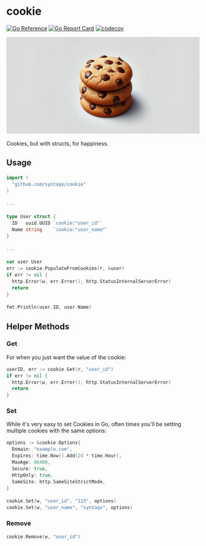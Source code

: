 # cookie

[![Go Reference](https://pkg.go.dev/badge/github.com/syntaqx/cookie.svg)](https://pkg.go.dev/github.com/syntaqx/cookie)
[![Go Report Card](https://goreportcard.com/badge/github.com/syntaqx/cookie)](https://goreportcard.com/report/github.com/syntaqx/cookie)
[![codecov](https://codecov.io/gh/syntaqx/cookie/graph/badge.svg?token=2YEeUinfQe)](https://codecov.io/gh/syntaqx/cookie)

![Social Preview](./.github/repository-open-graph-template.png)

Cookies, but with structs, for happiness.

## Usage

```go
import (
  "github.com/syntaqx/cookie"
)

...

type User struct {
  ID   uuid.UUID `cookie:"user_id"`
  Name string    `cookie:"user_name"`
}

...

var user User
err := cookie.PopulateFromCookies(r, &user)
if err != nil {
  http.Error(w, err.Error(), http.StatusInternalServerError)
  return
}

fmt.Println(user.ID, user.Name)
```

## Helper Methods

### Get

For when you just want the value of the cookie:

```go
userID, err := cookie.Get(r, "user_id")
if err != nil {
  http.Error(w, err.Error(), http.StatusInternalServerError)
  return
}
```

### Set

While it's very easy to set Cookies in Go, often times you'll be setting
multiple cookies with the same options:

```go
options := &cookie.Options{
  Domain: "example.com",
  Expires: time.Now().Add(24 * time.Hour),
  MaxAge: 86400,
  Secure: true,
  HttpOnly: true,
  SameSite: http.SameSiteStrictMode,
}

cookie.Set(w, "user_id", "123", options)
cookie.Set(w, "user_name", "syntaqx", options)
```

### Remove

```go
cookie.Remove(w, "user_id")
```
